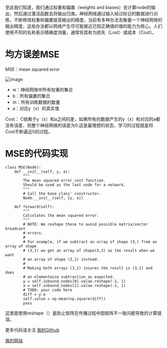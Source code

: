 至此我们知道，我们通过权重和偏置（weights and biases）去计算node的输出，然后通过激活函数去将输出归类。神经网络通过输入经过标记的数据进行训练，不断修改权重和偏置提高输出的精度。当前有多种办法去衡量一个神经网络的输出精度，这些办法都以网络产生尽可能接近已知正确值的值的能力为核心。人们使用不同的名称表示精确度测量，通常将其称为损失（Lost）或成本（Cost）。

# 均方误差MSE
MSE：mean squared error 

![image](https://raw.githubusercontent.com/vvchenvv/Self_Driving_Tutorial/master/Class1/26_Cost_OR_Lost/01%E5%9D%87%E6%96%B9%E8%AF%AF%E5%B7%AE%E5%85%AC%E5%BC%8F.png)

- w：神经网络中所有权重的集合
- b：所有偏置的集合
- m：所有训练数据的数量
- a：对应y（x）的真实值

Cost： C依赖于y（x）和a之间的差，如果所有的数据产生的y（x）和对应的a都没有误差，则整个神经网络的误差为0.这是最理想的状态，学习的过程就是将Cost不断逼近0的过程。

# MSE的代码实现


```
class MSE(Node):
    def __init__(self, y, a):
        """
        The mean squared error cost function.
        Should be used as the last node for a network.
        """
        # Call the base class' constructor.
        Node.__init__(self, [y, a])

    def forward(self):
        """
        Calculates the mean squared error.
        """
        # NOTE: We reshape these to avoid possible matrix/vector broadcast
        # errors.
        #
        # For example, if we subtract an array of shape (3,) from an array of shape
        # (3,1) we get an array of shape(3,3) as the result when we want
        # an array of shape (3,1) instead.
        #
        # Making both arrays (3,1) insures the result is (3,1) and does
        # an elementwise subtraction as expected.
        y = self.inbound_nodes[0].value.reshape(-1, 1)
        a = self.inbound_nodes[1].value.reshape(-1, 1)
        # TODO: your code here
        diff = y-a
        self.value = np.mean(np.square(diff))
        pass
```

这里面使用reshape（）是防止矩阵在传播过程中因矩阵不一致问题导致的计算错误。

更多代码请关注
[我的Github](https://github.com/vvchenvv/Self_Driving_Tutorial/tree/master/Class1/26_Cost_OR_Lost)

[我的网站](http://weiweizhao.com/category/ai/)


